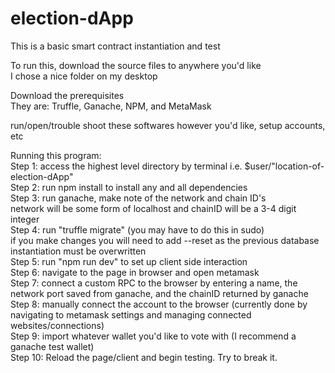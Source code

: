 # election-dApp

This is a basic smart contract instantiation and test 

To run this, download the source files to anywhere you'd like   
I chose a nice folder on my desktop   

Download the prerequisites    
They are: Truffle, Ganache, NPM, and MetaMask   

run/open/trouble shoot these softwares however you'd like, setup accounts, etc   

Running this program:   
Step 1: access the highest level directory by terminal i.e. $user/"location-of-election-dApp"   
Step 2: run npm install to install any and all dependencies  
Step 3: run ganache, make note of the network and chain ID's   
network will be some form of localhost and chainID will be a 3-4 digit integer  
Step 4: run "truffle migrate" (you may have to do this in sudo)  
if you make changes you will need to add --reset as the previous database instantiation must be overwritten  
Step 5: run "npm run dev" to set up client side interaction  
Step 6: navigate to the page in browser and open metamask  
Step 7: connect a custom RPC to the browser by entering a name, the network port saved from ganache, and the chainID returned by ganache  
Step 8: manually connect the account to the browser (currently done by navigating to metamask settings and managing connected websites/connections)  
Step 9: import whatever wallet you'd like to vote with (I recommend a ganache test wallet)  
Step 10: Reload the page/client and begin testing. Try to break it.  

